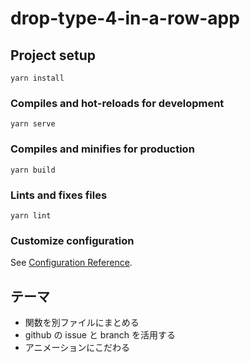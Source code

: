 # drop-type-4-in-a-row-app

## Project setup
```
yarn install
```

### Compiles and hot-reloads for development
```
yarn serve
```

### Compiles and minifies for production
```
yarn build
```

### Lints and fixes files
```
yarn lint
```

### Customize configuration
See [Configuration Reference](https://cli.vuejs.org/config/).

## テーマ
- 関数を別ファイルにまとめる
- github の issue と branch を活用する
- アニメーションにこだわる
